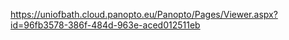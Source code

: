 https://uniofbath.cloud.panopto.eu/Panopto/Pages/Viewer.aspx?id=96fb3578-386f-484d-963e-aced012511eb